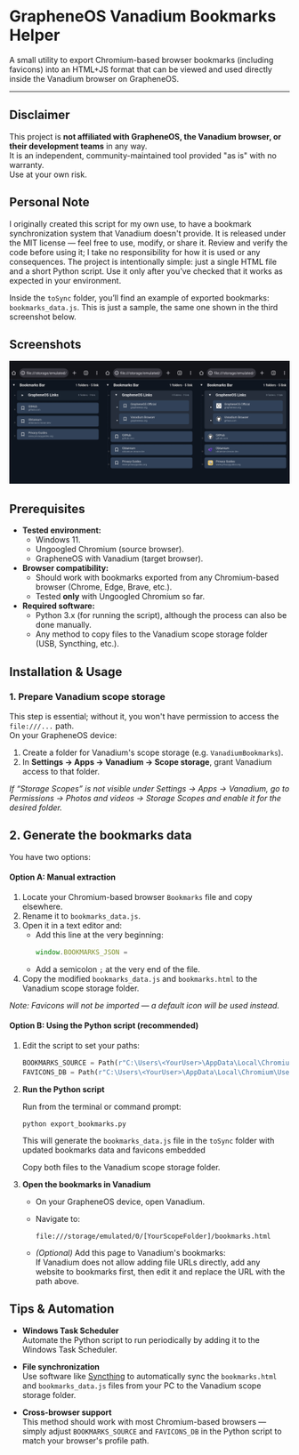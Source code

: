 # GrapheneOS Vanadium Bookmarks Helper
A small utility to export Chromium-based browser bookmarks (including favicons) into an HTML+JS format that can be viewed and used directly inside the Vanadium browser on GrapheneOS.

---

## Disclaimer

This project is **not affiliated with GrapheneOS, the Vanadium browser, or their development teams** in any way.  
It is an independent, community-maintained tool provided "as is" with no warranty.  
Use at your own risk.


## Personal Note
I originally created this script for my own use, to have a bookmark synchronization system that Vanadium doesn't provide.
It is released under the MIT license — feel free to use, modify, or share it.
Review and verify the code before using it; I take no responsibility for how it is used or any consequences.
The project is intentionally simple: just a single HTML file and a short Python script.
Use it only after you’ve checked that it works as expected in your environment.

Inside the `toSync` folder, you’ll find an example of exported bookmarks: `bookmarks_data.js`. This is just a sample, the same one shown in the third screenshot below.

## Screenshots

![Screenshots](Screenshots.png)

## Prerequisites

- **Tested environment:**
  - Windows 11.
  - Ungoogled Chromium (source browser).
  - GrapheneOS with Vanadium (target browser).
- **Browser compatibility:**
  - Should work with bookmarks exported from any Chromium-based browser (Chrome, Edge, Brave, etc.).
  - Tested **only** with Ungoogled Chromium so far.
- **Required software:**
  - Python 3.x (for running the script), although the process can also be done manually.
  - Any method to copy files to the Vanadium scope storage folder (USB, Syncthing, etc.).


## Installation & Usage

### 1. Prepare Vanadium scope storage
This step is essential; without it, you won't have permission to access the `file:///...` path.   
On your GrapheneOS device:
1. Create a folder for Vanadium's scope storage (e.g. `VanadiumBookmarks`).
2. In **Settings → Apps → Vanadium → Scope storage**, grant Vanadium access to that folder.

*If “Storage Scopes” is not visible under Settings → Apps → Vanadium, go to Permissions → Photos and videos → Storage Scopes and enable it for the desired folder.*


## 2. Generate the bookmarks data

You have two options:

#### **Option A: Manual extraction**
1. Locate your Chromium-based browser `Bookmarks` file and copy elsewhere.
2. Rename it to `bookmarks_data.js`.
3. Open it in a text editor and:
   - Add this line at the very beginning:  
     ```js
     window.BOOKMARKS_JSON = 
     ```
   - Add a semicolon `;` at the very end of the file.
4. Copy the modified `bookmarks_data.js` and `bookmarks.html` to the Vanadium scope storage folder.

*Note: Favicons will not be imported — a default icon will be used instead.*


#### **Option B: Using the Python script** (recommended)
1. Edit the script to set your paths:
   ```python
   BOOKMARKS_SOURCE = Path(r"C:\Users\<YourUser>\AppData\Local\Chromium\User Data\Default\Bookmarks")
   FAVICONS_DB = Path(r"C:\Users\<YourUser>\AppData\Local\Chromium\User Data\Default\Favicons")

2. **Run the Python script**

   Run from the terminal or command prompt:

       python export_bookmarks.py

   This will generate the `bookmarks_data.js` file in the `toSync` folder with updated bookmarks data and favicons embedded

   Copy both files to the Vanadium scope storage folder.

3. **Open the bookmarks in Vanadium**

   - On your GrapheneOS device, open Vanadium.
   - Navigate to:

         file:///storage/emulated/0/[YourScopeFolder]/bookmarks.html

   - *(Optional)* Add this page to Vanadium's bookmarks:  
     If Vanadium does not allow adding file URLs directly, add any website to bookmarks first, then edit it and replace the URL with the path above.


## Tips & Automation

- **Windows Task Scheduler**  
  Automate the Python script to run periodically by adding it to the Windows Task Scheduler.

- **File synchronization**  
  Use software like [Syncthing](https://syncthing.net/) to automatically sync the `bookmarks.html` and `bookmarks_data.js` files from your PC to the Vanadium scope storage folder.

- **Cross-browser support**  
  This method should work with most Chromium-based browsers — simply adjust `BOOKMARKS_SOURCE` and `FAVICONS_DB` in the Python script to match your browser's profile path.
